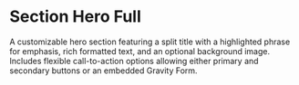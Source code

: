 # Section Hero Full

A customizable hero section featuring a split title with a highlighted phrase for emphasis, rich formatted text, and an optional background image. Includes flexible call-to-action options allowing either primary and secondary buttons or an embedded Gravity Form.
